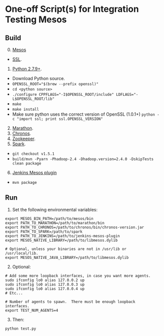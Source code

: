 # One-off Script(s) for Integration Testing Mesos

## Build
0. [Mesos](http://mesos.apache.org/documentation/latest/getting-started/)
  + [SSL](http://mesos.apache.org/documentation/latest/mesos-ssl/).
1. [Python 2.7.9+](https://www.python.org/downloads/).
  * Download Python source.
  * `OPENSSL_ROOT="$(brew --prefix openssl)"`
  * `cd <python source>`
  * `./configure CPPFLAGS="-I$OPENSSL_ROOT/include" LDFLAGS="-L$OPENSSL_ROOT/lib"`
  * `make`
  * `make install`
  * Make sure python uses the correct version of OpenSSL (1.0.1+)
    `python -c "import ssl; print ssl.OPENSSL_VERSION"`
2. [Marathon](http://mesosphere.github.io/marathon/docs/).
3. [Chronos](http://mesos.github.io/chronos/docs/).
4. [Zookeeper](https://zookeeper.apache.org/).
5. [Spark](http://spark.apache.org/docs/latest/building-spark.html).
  * `git checkout v1.5.1`
  * `build/mvn -Pyarn -Phadoop-2.4 -Dhadoop.version=2.4.0 -DskipTests clean package`
6. [Jenkins Mesos plugin](https://github.com/jenkinsci/mesos-plugin)
  * `mvn package`

## Run
1. Set the following environmental variables:
  ```
  export MESOS_BIN_PATH=/path/to/mesos/bin
  export PATH_TO_MARATHON=/path/to/marathon/bin
  export PATH_TO_CHRONOS=/path/to/chronos/bin/chronos-version.jar
  export PATH_TO_SPARK=/path/to/spark
  export PATH_TO_JENKINS=/path/to/jenkins-mesos-plugin
  export MESOS_NATIVE_LIBRARY=/path/to/libmesos.dylib

  # Optional, unless your binaries are not in /usr/lib or /usr/local/lib.
  export MESOS_NATIVE_JAVA_LIBRARY=/path/to/libmesos.dylib
  ```

2. Optional:
  ```
  # Add some more loopback interfaces, in case you want more agents.
  sudo ifconfig lo0 alias 127.0.0.2 up
  sudo ifconfig lo0 alias 127.0.0.3 up
  sudo ifconfig lo0 alias 127.0.0.4 up
  # Etc...

  # Number of agents to spawn.  There must be enough loopback interfaces.
  export TEST_NUM_AGENTS=4
  ```

3. Then:
  ```
  python test.py
  ```